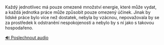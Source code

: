 
Každý jednotlivec má pouze omezené množství energie, které může vydat, a každá jednotka práce může způsobit pouze omezený účinek. Jinak by lidské práce bylo více než dostatek, nebyla by vzácnou, nepovažovala by se za prostředek k odstranění nespokojenosti a nebylo by s ní jako s takovou hospodařeno.

[🔊 Poslechnout audio](/data/7-paragraphs/audio/chapter_32/para_008-Kad-jednotlivec-m-pouze-omezen-mnostv-energi.mp3)
